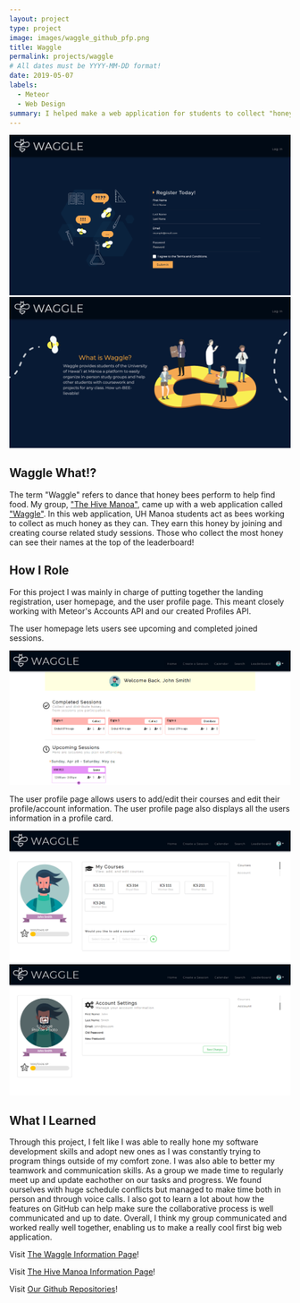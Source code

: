 ```yaml
---
layout: project
type: project
image: images/waggle_github_pfp.png
title: Waggle
permalink: projects/waggle
# All dates must be YYYY-MM-DD format!
date: 2019-05-07
labels:
  - Meteor
  - Web Design
summary: I helped make a web application for students to collect "honey" by joining and creating course related study sessions.
---
```


<div class="ui fluid images">
  <img class="ui image" src="../images/m3_landing1.png">
  <img class="ui image" src="../images/m3_landing2.png">
</div>

## Waggle What!?
The term "Waggle" refers to dance that honey bees perform to help find food. My group, ["The Hive Manoa"](https://thehivemanoa.github.io/), came up with a web application called ["Waggle"](https://thehivemanoa.github.io/waggle/). In this web application, UH Manoa students act as bees working to collect as much honey as they can. They earn this honey by joining and creating course related study sessions. Those who collect the most honey can see their names at the top of the leaderboard!

## How I Role
For this project I was mainly in charge of putting together the landing registration, user homepage, and the user profile page. This meant closely working with Meteor's Accounts API and our created Profiles API. 

The user homepage lets users see upcoming and completed joined sessions. 
<div class="ui fluid images">
  <img class="ui image" src="../images/m3_userhomepage.PNG">
</div>

The user profile page allows users to add/edit their courses and edit their profile/account information. The user profile page also displays all the users information in a profile card.
<div class="ui fluid images">
  <img class="ui image" src="../images/m3_profilecourses.PNG">
  <img class="ui image" src="../images/m3_profileedit.PNG">
</div>


## What I Learned

Through this project, I felt like I was able to really hone my software development skills and adopt new ones as I was constantly trying to program things outside of my comfort zone. I was also able to better my teamwork and communication skills. As a group we made time to regularly meet up and update eachother on our tasks and progress. We found ourselves with huge schedule conflicts but managed to make time both in person and through voice calls. I also got to learn a lot about how the features on GitHub can help make sure the collaborative process is well communicated and up to date. Overall, I think my group communicated and worked really well together, enabling us to make a really cool first big web application.

Visit [The Waggle Information Page](https://thehivemanoa.github.io/waggle/)!

Visit [The Hive Manoa Information Page](https://thehivemanoa.github.io/)!

Visit [Our Github Repositories](https://github.com/thehivemanoa)!
